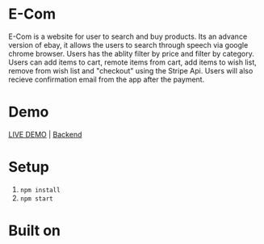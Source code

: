 # E-Com

<p>E-Com is a website for user to search and buy products.  Its an advance version of ebay, it allows the users to search through speech via google chrome browser. Users has the ablity filter by price and filter by category.  Users can add items
to cart, remote items from cart, add items to wish list, remove from wish list and "checkout" using the Stripe Api.  Users will also recieve confirmation email from the app after the payment. </p>

# Demo
<p><a href="https://ecom-shop.herokuapp.com" target="_blank">LIVE DEMO</a> | <a href="https://github.com/wtk34500000/ebay-app-backend target="_blank">Backend</a></p>


# Setup
<ol>
   <li><code>npm install</code></li>
   <li><code>npm start</code></li>
</ol>

# Built on
